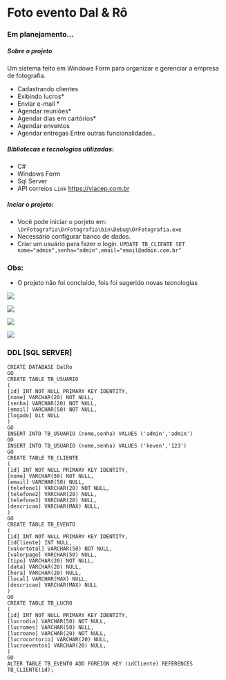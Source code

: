 # Foto evento Dal & Rô
### Em planejamento...

##### Sobre o projeto

Um sistema feito em Windows Form para organizar e gerenciar a empresa de fotografia.
- Cadastrando clientes
- Exibindo lucros*
- Enviar e-mail *
- Agendar reuniões*
- Agendar dias em cartórios*
- Agendar enventos
- Agendar entregas
Entre outras funcionalidades..

##### Bibliotecas e tecnologias utilizadas:
- C#
- Windows Form
- Sql Server
- API correios `Link` https://viacep.com.br

##### Inciar o projeto:
- Você pode iniciar o porjeto em:
`\DrFotografia\DrFotografia\bin\Debug\DrFotografia.exe`
- Necessário configurar banco de dados.
- Criar um usuário para fazer o login.
`UPDATE TB_CLIENTE SET nome="admin",senha="admin",email="email@admin.com.br"`


### Obs:
- O projeto não foi concluído, fois foi sugerido novas tecnologias

![](https://i.imgur.com/SMaPE7t.jpg)

![](https://i.imgur.com/1422N4A.jpg)

![](https://i.imgur.com/2bzIF3R.jpg)

![](https://i.imgur.com/uPeFFHP.jpg)

### DDL [SQL SERVER]

    CREATE DATABASE DalRo
    GO
    CREATE TABLE TB_USUARIO
    (
    [id] INT NOT NULL PRIMARY KEY IDENTITY, 
    [nome] VARCHAR(20) NOT NULL,
    [senha] VARCHAR(20) NOT NULL,
    [email] VARCHAR(50) NOT NULL,
    [logado] bit NULL
    )
    GO
    INSERT INTO TB_USUARIO (nome,senha) VALUES ('admin','admin')
    GO
    INSERT INTO TB_USUARIO (nome,senha) VALUES ('keven','123')
    GO
    CREATE TABLE TB_CLIENTE
    (
    [id] INT NOT NULL PRIMARY KEY IDENTITY, 
    [nome] VARCHAR(50) NOT NULL,
    [email] VARCHAR(50) NULL,
    [telefone1] VARCHAR(20) NOT NULL,
    [telefone2] VARCHAR(20) NULL,
    [telefone3] VARCHAR(20) NULL,
    [descricao] VARCHAR(MAX) NULL,
    )
    GO
    CREATE TABLE TB_EVENTO
    (
    [id] INT NOT NULL PRIMARY KEY IDENTITY, 
    [idCliente] INT NULL,
    [valortotal] VARCHAR(50) NOT NULL,
    [valorpago] VARCHAR(50) NULL,
    [tipo] VARCHAR(20) NOT NULL,
    [data] VARCHAR(20) NULL,
    [hora] VARCHAR(20) NULL,
    [local] VARCHAR(MAX) NULL,
    [descricao] VARCHAR(MAX) NULL
    )
    GO
    CREATE TABLE TB_LUCRO
    (
    [id] INT NOT NULL PRIMARY KEY IDENTITY, 
    [lucrodia] VARCHAR(50) NOT NULL,
    [lucromes] VARCHAR(50) NULL,
    [lucroano] VARCHAR(20) NOT NULL,
    [lucrocortorio] VARCHAR(20) NULL,
    [lucroeventos] VARCHAR(20) NULL,
    )
    GO
    ALTER TABLE TB_EVENTO ADD FOREIGN KEY (idCliente) REFERENCES TB_CLIENTE(id);
